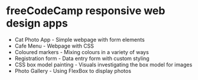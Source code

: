 # freeCodeCamp responsive web design apps
- Cat Photo App - Simple webpage with form elements
- Cafe Menu - Webpage with CSS
- Coloured markers - Mixing colours in a variety of ways
- Registration form - Data entry form with custom styling
- CSS box model painting - Visuals investigating the box model for images
- Photo Gallery - Using FlexBox to display photos
